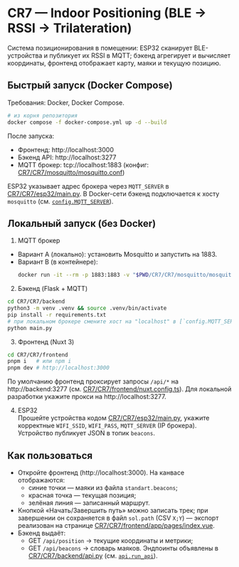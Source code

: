 # CR7 — Indoor Positioning (BLE → RSSI → Trilateration)

Система позиционирования в помещении: ESP32 сканирует BLE-устройства и публикует их RSSI в MQTT; бэкенд агрегирует и вычисляет координаты, фронтенд отображает карту, маяки и текущую позицию.

## Быстрый запуск (Docker Compose)

Требования: Docker, Docker Compose.

```sh
# из корня репозитория
docker compose -f docker-compose.yml up -d --build
```

После запуска:

- Фронтенд: http://localhost:3000
- Бэкенд API: http://localhost:3277
- MQTT брокер: tcp://localhost:1883 (конфиг: [CR7/CR7/mosquitto/mosquitto.conf](CR7/CR7/mosquitto/mosquitto.conf))

ESP32 указывает адрес брокера через `MQTT_SERVER` в [CR7/CR7/esp32/main.py](CR7/CR7/esp32/main.py). В Docker-сети бэкенд подключается к хосту `mosquitto` (см. [`config.MQTT_SERVER`](CR7/CR7/backend/config.py)).

## Локальный запуск (без Docker)

1. MQTT брокер

- Вариант A (локально): установить Mosquitto и запустить на 1883.
- Вариант B (в контейнере):
  ```sh
  docker run -it --rm -p 1883:1883 -v "$PWD/CR7/CR7/mosquitto/mosquitto.conf":/mosquitto/config/mosquitto.conf eclipse-mosquitto
  ```

2. Бэкенд (Flask + MQTT)

```sh
cd CR7/CR7/backend
python3 -m venv .venv && source .venv/bin/activate
pip install -r requirements.txt
# при локальном брокере смените хост на "localhost" в [`config.MQTT_SERVER`](CR7/CR7/backend/config.py)
python main.py
```

3. Фронтенд (Nuxt 3)

```sh
cd CR7/CR7/frontend
pnpm i   # или npm i
pnpm dev # http://localhost:3000
```

По умолчанию фронтенд проксирует запросы `/api/*` на http://backend:3277 (см. [CR7/CR7/frontend/nuxt.config.ts](CR7/CR7/frontend/nuxt.config.ts)). Для локальной разработки укажите прокси на http://localhost:3277.

4. ESP32  
   Прошейте устройства кодом [CR7/CR7/esp32/main.py](CR7/CR7/esp32/main.py), укажите корректные `WIFI_SSID`, `WIFI_PASS`, `MQTT_SERVER` (IP брокера). Устройство публикует JSON в топик `beacons`.

## Как пользоваться

- Откройте фронтенд (http://localhost:3000). На канвасе отображаются:
  - синие точки — маяки из файла `standart.beacons`;
  - красная точка — текущая позиция;
  - зелёная линия — записанный маршрут.
- Кнопкой «Начать/Завершить путь» можно записать трек; при завершении он сохраняется в файл `sol.path` (CSV `X;Y`) — экспорт реализован на странице [CR7/CR7/frontend/app/pages/index.vue](CR7/CR7/frontend/app/pages/index.vue).
- Бэкенд выдаёт:
  - GET `/api/position` → текущие координаты и метрики;
  - GET `/api/beacons` → словарь маяков.
    Эндпоинты объявлены в [CR7/CR7/backend/api.py](CR7/CR7/backend/api.py) (см. [`api.run_api`](CR7/CR7/backend/api.py)).
